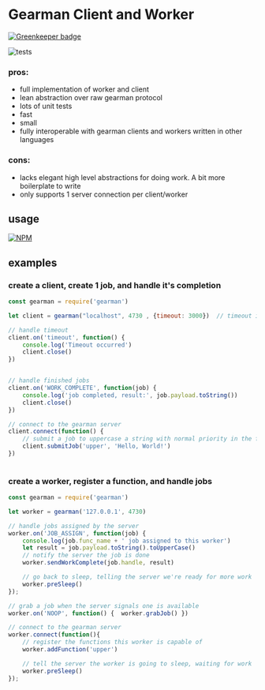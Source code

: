 # Gearman Client and Worker

[![Greenkeeper badge](https://badges.greenkeeper.io/mreinstein/node-gearman.svg)](https://greenkeeper.io/)

![tests](https://github.com/mreinstein/node-gearman/actions/workflows/main.yml/badge.svg)


### pros:

* full implementation of worker and client
* lean abstraction over raw gearman protocol
* lots of unit tests
* fast
* small
* fully interoperable with gearman clients and workers written in other languages

### cons:

* lacks elegant high level abstractions for doing work. A bit more boilerplate to write
* only supports 1 server connection per client/worker


## usage
[![NPM](https://nodei.co/npm/gearman.png)](https://nodei.co/npm/gearman/)



## examples

### create a client, create 1 job, and handle it's completion

```javascript
const gearman = require('gearman')

let client = gearman("localhost", 4730 , {timeout: 3000})  // timeout in milliseconds. 

// handle timeout 
client.on('timeout', function() {
	console.log('Timeout occurred')
	client.close()
})


// handle finished jobs
client.on('WORK_COMPLETE', function(job) {
	console.log('job completed, result:', job.payload.toString())
	client.close()
})

// connect to the gearman server
client.connect(function() {
	// submit a job to uppercase a string with normal priority in the foreground
	client.submitJob('upper', 'Hello, World!')
})
	
```


### create a worker, register a function, and handle jobs

```javascript
const gearman = require('gearman')

let worker = gearman('127.0.0.1', 4730)

// handle jobs assigned by the server
worker.on('JOB_ASSIGN', function(job) {
	console.log(job.func_name + ' job assigned to this worker')
	let result = job.payload.toString().toUpperCase()
	// notify the server the job is done
	worker.sendWorkComplete(job.handle, result)

	// go back to sleep, telling the server we're ready for more work
	worker.preSleep()
});

// grab a job when the server signals one is available
worker.on('NOOP', function() {  worker.grabJob() })

// connect to the gearman server	
worker.connect(function(){
	// register the functions this worker is capable of
	worker.addFunction('upper')

	// tell the server the worker is going to sleep, waiting for work
	worker.preSleep()
});
```

